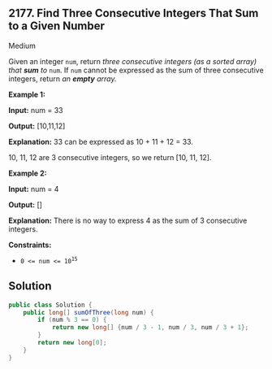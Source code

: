 ## 2177\. Find Three Consecutive Integers That Sum to a Given Number

Medium

Given an integer `num`, return _three consecutive integers (as a sorted array)_ _that **sum** to_ `num`. If `num` cannot be expressed as the sum of three consecutive integers, return _an **empty** array._

**Example 1:**

**Input:** num = 33

**Output:** [10,11,12]

**Explanation:** 33 can be expressed as 10 + 11 + 12 = 33. 

10, 11, 12 are 3 consecutive integers, so we return [10, 11, 12]. 

**Example 2:**

**Input:** num = 4

**Output:** []

**Explanation:** There is no way to express 4 as the sum of 3 consecutive integers. 

**Constraints:**

*   <code>0 <= num <= 10<sup>15</sup></code>

## Solution

```java
public class Solution {
    public long[] sumOfThree(long num) {
        if (num % 3 == 0) {
            return new long[] {num / 3 - 1, num / 3, num / 3 + 1};
        }
        return new long[0];
    }
}
```